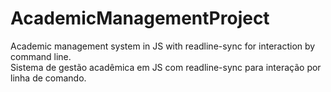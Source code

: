 # AcademicManagementProject
Academic management system in JS with readline-sync for interaction by command line. <br>
Sistema de gestão acadêmica em JS com readline-sync para interação por linha de comando.
